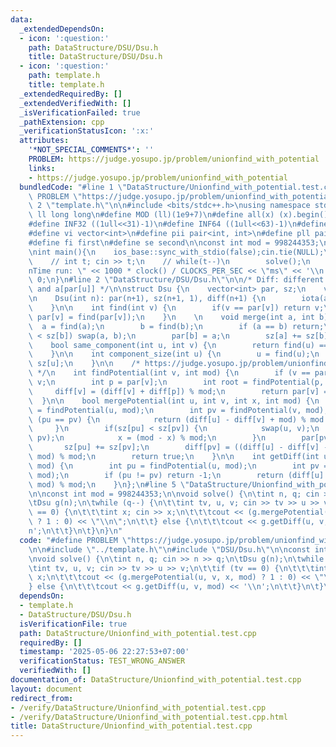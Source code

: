 ```yaml
---
data:
  _extendedDependsOn:
  - icon: ':question:'
    path: DataStructure/DSU/Dsu.h
    title: DataStructure/DSU/Dsu.h
  - icon: ':question:'
    path: template.h
    title: template.h
  _extendedRequiredBy: []
  _extendedVerifiedWith: []
  _isVerificationFailed: true
  _pathExtension: cpp
  _verificationStatusIcon: ':x:'
  attributes:
    '*NOT_SPECIAL_COMMENTS*': ''
    PROBLEM: https://judge.yosupo.jp/problem/unionfind_with_potential
    links:
    - https://judge.yosupo.jp/problem/unionfind_with_potential
  bundledCode: "#line 1 \"DataStructure/Unionfind_with_potential.test.cpp\"\n#define\
    \ PROBLEM \"https://judge.yosupo.jp/problem/unionfind_with_potential\"\n\n#line\
    \ 2 \"template.h\"\n\n#include <bits/stdc++.h>\nusing namespace std;\n \n#define\
    \ ll long long\n#define MOD (ll)(1e9+7)\n#define all(x) (x).begin(),(x).end()\n\
    #define INF32 ((1ull<<31)-1)\n#define INF64 ((1ull<<63)-1)\n#define inf (ll)1e18\n\
    #define vi vector<int>\n#define pii pair<int, int>\n#define pll pair<ll, ll>\n\
    #define fi first\n#define se second\n\nconst int mod = 998244353;\n\nvoid solve();\n\
    \nint main(){\n    ios_base::sync_with_stdio(false);cin.tie(NULL);\n    // cin.exceptions(cin.failbit);\n\
    \    // int t; cin >> t;\n    // while(t--)\n        solve();\n    cerr << \"\\\
    nTime run: \" << 1000 * clock() / CLOCKS_PER_SEC << \"ms\" << '\\n';\n    return\
    \ 0;\n}\n#line 2 \"DataStructure/DSU/Dsu.h\"\n\n/* Diff: different between a[u]\
    \ and a[par[u]] */\n\nstruct Dsu {\n    vector<int> par, sz;\n    vector<ll> diff;\n\
    \n    Dsu(int n): par(n+1), sz(n+1, 1), diff(n+1) {\n        iota(all(par), 0);\n\
    \    }\n\n    int find(int v) {\n        if(v == par[v]) return v;\n        return\
    \ par[v] = find(par[v]);\n    }\n    \n    void merge(int a, int b) {\n      \
    \  a = find(a);\n        b = find(b);\n        if (a == b) return;\n        if(sz[a]\
    \ < sz[b]) swap(a, b);\n        par[b] = a;\n        sz[a] += sz[b];\n    }\n\n\
    \    bool same_component(int u, int v) {\n        return find(u) == find(v);\n\
    \    }\n\n    int component_size(int u) {\n        u = find(u);\n        return\
    \ sz[u];\n    }\n\n    /* https://judge.yosupo.jp/problem/unionfind_with_potential\
    \ */\n    int findPotential(int v, int mod) {\n        if (v == par[v]) return\
    \ v;\n        int p = par[v];\n        int root = findPotential(p, mod);\n   \
    \     diff[v] = (diff[v] + diff[p]) % mod;\n        return par[v] = root;\n  \
    \  }\n\n    bool mergePotential(int u, int v, int x, int mod) {\n        int pu\
    \ = findPotential(u, mod);\n        int pv = findPotential(v, mod);\n        if\
    \ (pu == pv) {\n            return (diff[u] - diff[v] + mod) % mod == x;\n   \
    \     }\n        if(sz[pu] < sz[pv]) {\n            swap(u, v);\n            swap(pu,\
    \ pv);\n            x = (mod - x) % mod;\n        }\n        par[pv] = pu;\n \
    \       sz[pu] += sz[pv];\n        diff[pv] = ((diff[u] - diff[v] - x) % mod +\
    \ mod) % mod;\n        return true;\n    }\n\n    int getDiff(int u, int v, int\
    \ mod) {\n        int pu = findPotential(u, mod);\n        int pv = findPotential(v,\
    \ mod);\n        if (pu != pv) return -1;\n        return (diff[u] - diff[v] +\
    \ mod) % mod;\n    }\n};\n#line 5 \"DataStructure/Unionfind_with_potential.test.cpp\"\
    \n\nconst int mod = 998244353;\n\nvoid solve() {\n\tint n, q; cin >> n >> q;\n\
    \tDsu g(n);\n\twhile (q--) {\n\t\tint tv, u, v; cin >> tv >> u >> v;\n\t\tif (tv\
    \ == 0) {\n\t\t\tint x; cin >> x;\n\t\t\tcout << (g.mergePotential(u, v, x, mod)\
    \ ? 1 : 0) << \"\\n\";\n\t\t} else {\n\t\t\tcout << g.getDiff(u, v, mod) << '\\\
    n';\n\t\t}\n\t}\n}\n"
  code: "#define PROBLEM \"https://judge.yosupo.jp/problem/unionfind_with_potential\"\
    \n\n#include \"../template.h\"\n#include \"DSU/Dsu.h\"\n\nconst int mod = 998244353;\n\
    \nvoid solve() {\n\tint n, q; cin >> n >> q;\n\tDsu g(n);\n\twhile (q--) {\n\t\
    \tint tv, u, v; cin >> tv >> u >> v;\n\t\tif (tv == 0) {\n\t\t\tint x; cin >>\
    \ x;\n\t\t\tcout << (g.mergePotential(u, v, x, mod) ? 1 : 0) << \"\\n\";\n\t\t\
    } else {\n\t\t\tcout << g.getDiff(u, v, mod) << '\\n';\n\t\t}\n\t}\n}"
  dependsOn:
  - template.h
  - DataStructure/DSU/Dsu.h
  isVerificationFile: true
  path: DataStructure/Unionfind_with_potential.test.cpp
  requiredBy: []
  timestamp: '2025-05-06 22:27:53+07:00'
  verificationStatus: TEST_WRONG_ANSWER
  verifiedWith: []
documentation_of: DataStructure/Unionfind_with_potential.test.cpp
layout: document
redirect_from:
- /verify/DataStructure/Unionfind_with_potential.test.cpp
- /verify/DataStructure/Unionfind_with_potential.test.cpp.html
title: DataStructure/Unionfind_with_potential.test.cpp
---
```

